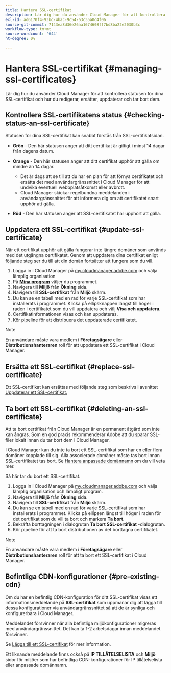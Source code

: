 ```yaml
---
title: Hantera SSL-certifikat
description: Lär dig hur du använder Cloud Manager för att kontrollera statusen för dina SSL-certifikat och hur du redigerar, ersätter, uppdaterar och tar bort dem.
exl-id: ad6170f4-93bd-4bac-9c54-63c35a0d4f06
source-git-commit: 7143ea8d36e26aa1674608ff7bd8ba22e2030b3c
workflow-type: tm+mt
source-wordcount: '644'
ht-degree: 0%

---
```



# Hantera SSL-certifikat {#managing-ssl-certificates}

Lär dig hur du använder Cloud Manager för att kontrollera statusen för dina SSL-certifikat och hur du redigerar, ersätter, uppdaterar och tar bort dem.

## Kontrollera SSL-certifikatens status {#checking-status-an-ssl-certificate}

Statusen för dina SSL-certifikat kan snabbt förstås från SSL-certifikatsidan.

* **Grön** - Den här statusen anger att ditt certifikat är giltigt i minst 14 dagar från dagens datum.

* **Orange** - Den här statusen anger att ditt certifikat upphör att gälla om mindre än 14 dagar.
   * Det är dags att se till att du har en plan för att förnya certifikatet och ersätta det med användargränssnittet i Cloud Manager för att undvika eventuell webbplatsåtkomst eller avbrott.
   * Cloud Manager skickar regelbundna meddelanden i användargränssnittet för att informera dig om att certifikatet snart upphör att gälla.

* **Röd** - Den här statusen anger att SSL-certifikatet har upphört att gälla.

## Uppdatera ett SSL-certifikat {#update-ssl-certificate}

När ett certifikat upphör att gälla fungerar inte längre domäner som används med det utgångna certifikatet. Genom att uppdatera dina certifikat enligt följande steg ser du till att din domän fortsätter att fungera som du vill.

1. Logga in i Cloud Manager på [my.cloudmanager.adobe.com](https://my.cloudmanager.adobe.com/) och välja lämplig organisation
1. På **[Mina program](/help/implementing/cloud-manager/getting-access-to-aem-in-cloud/editing-programs.md#my-programs)** väljer du programmet.
1. Navigera till **Miljö** från **Ökning** sida.
1. Navigera till **SSL-certifikat** från **Miljö** skärm.
1. Du kan se en tabell med en rad för varje SSL-certifikat som har installerats i programmet. Klicka på ellipsknappen längst till höger i raden i certifikatet som du vill uppdatera och välj **Visa och uppdatera**.
1. Certifikatinformationen visas och kan uppdateras.
1. Kör pipeline för att distribuera det uppdaterade certifikatet.

>[!NOTE]
>
>En användare måste vara medlem i **Företagsägare** eller **Distributionshanteraren** roll för att uppdatera ett SSL-certifikat i Cloud Manager.

## Ersätta ett SSL-certifikat {#replace-ssl-certificate}

Ett SSL-certifikat kan ersättas med följande steg som beskrivs i avsnittet [Uppdaterar ett SSL-certifikat.](#update-ssl-certificate)

## Ta bort ett SSL-certifikat {#deleting-an-ssl-certificate}

Att ta bort certifikat från Cloud Manager är en permanent åtgärd som inte kan ångras. Som en god praxis rekommenderar Adobe att du sparar SSL-filer lokalt innan du tar bort dem i Cloud Manager.

I Cloud Manager kan du inte ta bort ett SSL-certifikat som har en eller flera domäner kopplade till sig. Alla associerade domäner måste tas bort innan SSL-certifikatet tas bort. Se [Hantera anpassade domännamn](/help/implementing/cloud-manager/custom-domain-names/managing-custom-domain-names.md) om du vill veta mer.

Så här tar du bort ett SSL-certifikat.

1. Logga in i Cloud Manager på [my.cloudmanager.adobe.com](https://my.cloudmanager.adobe.com/) och välja lämplig organisation och lämpligt program.
1. Navigera till **Miljö** från **Ökning** sida.
1. Navigera till **SSL-certifikat** från **Miljö** skärm.
1. Du kan se en tabell med en rad för varje SSL-certifikat som har installerats i programmet. Klicka på ellipsen längst till höger i raden för det certifikat som du vill ta bort och markera **Ta bort**.
1. Bekräfta borttagningen i dialogrutan **Ta bort SSL-certifikat** -dialogrutan.
1. Kör pipeline för att ta bort distributionen av det borttagna certifikatet.

>[!NOTE]
>
>En användare måste vara medlem i **Företagsägare** eller **Distributionshanteraren** roll för att ta bort ett SSL-certifikat i Cloud Manager.

## Befintliga CDN-konfigurationer {#pre-existing-cdn}

Om du har en befintlig CDN-konfiguration för ditt SSL-certifikat visas ett informationsmeddelande på **SSL-certifikat** som uppmanar dig att lägga till dessa konfigurationer via användargränssnittet så att de är synliga och konfigurerbara i Cloud Manager.

Meddelandet försvinner när alla befintliga miljökonfigurationer migreras med användargränssnittet. Det kan ta 1-2 arbetsdagar innan meddelandet försvinner.

Se [Lägga till ett SSL-certifikat](/help/implementing/cloud-manager/managing-ssl-certifications/add-ssl-certificate.md) för mer information.

Ett liknande meddelande finns också på **IP TILLÅTELSELISTA** och **Miljö** sidor för miljöer som har befintliga CDN-konfigurationer för IP tillåtelselista eller anpassade domännamn.
